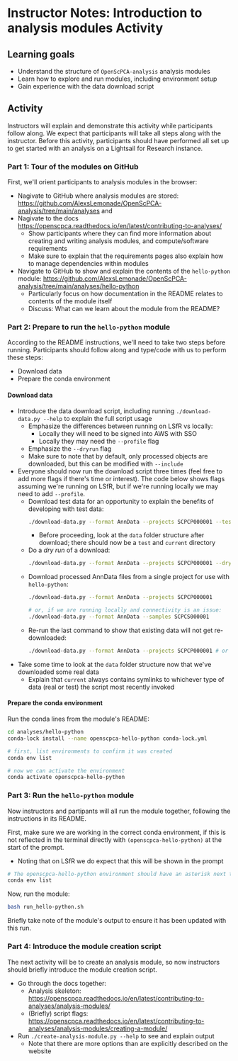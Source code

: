 # Instructor Notes: Introduction to analysis modules Activity


## Learning goals

- Understand the structure of `OpenScPCA-analysis` analysis modules
- Learn how to explore and run modules, including environment setup
- Gain experience with the data download script

## Activity

Instructors will explain and demonstrate this activity while participants follow along.
We expect that participants will take all steps along with the instructor.
Before this activity, participants should have performed all set up to get started with an analysis on a Lightsail for Research instance.

### Part 1: Tour of the modules on GitHub

First, we'll orient participants to analysis modules in the browser:

- Nagivate to GitHub where analysis modules are stored: <https://github.com/AlexsLemonade/OpenScPCA-analysis/tree/main/analyses> and
- Nagivate to the docs <https://openscpca.readthedocs.io/en/latest/contributing-to-analyses/>
  - Show participants where they can find more information about creating and writing analysis modules, and compute/software requirements
  - Make sure to explain that the requirements pages also explain how to manage dependencies within modules
- Navigate to GitHub to show and explain the contents of the `hello-python` module: <https://github.com/AlexsLemonade/OpenScPCA-analysis/tree/main/analyses/hello-python>
  - Particularly focus on how documentation in the README relates to contents of the module itself
  - Discuss: What can we learn about the module from the README?

### Part 2: Prepare to run the `hello-python` module

According to the README instructions, we'll need to take two steps before running.
Participants should follow along and type/code with us to perform these steps:
  - Download data
  - Prepare the conda environment

#### Download data

- Introduce the data download script, including running `./download-data.py --help` to explain the full script usage
  - Emphasize the differences between running on LSfR vs locally:
    - Locally they will need to be signed into AWS with SSO
    - Locally they may need the `--profile` flag
  - Emphasize the `--dryrun` flag
  - Make sure to note that by default, only processed objects are downloaded, but this can be modified with `--include`
- Everyone should now run the download script three times (feel free to add more flags if there's time or interest).
The code below shows flags assuming we're running on LSfR, but if we're running locally we may need to add `--profile`.
  - Download test data for an opportunity to explain the benefits of developing with test data:
    ```bash
    ./download-data.py --format AnnData --projects SCPCP000001 --test-data
    ```
    - Before proceeding, look at the `data` folder structure after download; there should now be a `test` and `current` directory
  - Do a _dry run_ of a download:
    ```bash
    ./download-data.py --format AnnData --projects SCPCP000001 --dryrun
    ```
  - Download processed AnnData files from a single project for use with `hello-python`:
    ```bash
    ./download-data.py --format AnnData --projects SCPCP000001

    # or, if we are running locally and connectivity is an issue:
    ./download-data.py --format AnnData --samples SCPCS000001
    ```
  - Re-run the last command to show that existing data will not get re-downloaded:
    ```bash
    ./download-data.py --format AnnData --projects SCPCP000001 # or with --samples SCPCS000001
    ```
- Take some time to look at the `data` folder structure now that we've downloaded some real data
  - Explain that `current` always contains symlinks to whichever type of data (real or test) the script most recently invoked


#### Prepare the conda environment

Run the conda lines from the module's README:

```bash
cd analyses/hello-python
conda-lock install --name openscpca-hello-python conda-lock.yml

# first, list environments to confirm it was created
conda env list

# now we can activate the environment
conda activate openscpca-hello-python
```

### Part 3: Run the `hello-python` module

Now instructors and partipants will all run the module together, following the instructions in its README.

First, make sure we are working in the correct conda environment, if this is not reflected in the terminal directly with `(openscpca-hello-python)` at the start of the prompt.
  - Noting that on LSfR we do expect that this will be shown in the prompt

```bash
# The openscpca-hello-python environment should have an asterisk next to it
conda env list
```

Now, run the module:

```bash
bash run_hello-python.sh
```

Briefly take note of the module's output to ensure it has been updated with this run.


### Part 4: Introduce the module creation script

The next activity will be to create an analysis module, so now instructors should briefly introduce the module creation script.

- Go through the docs together:
  - Analysis skeleton: <https://openscpca.readthedocs.io/en/latest/contributing-to-analyses/analysis-modules/>
  - (Briefly) script flags: <https://openscpca.readthedocs.io/en/latest/contributing-to-analyses/analysis-modules/creating-a-module/>
- Run `./create-analysis-module.py --help` to see and explain output
  - Note that there are more options than are explicitly described on the website
